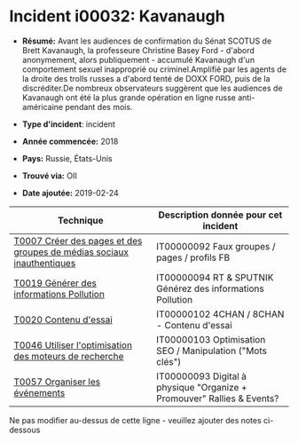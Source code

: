 # Incident i00032: Kavanaugh

* **Résumé:** Avant les audiences de confirmation du Sénat SCOTUS de Brett Kavanaugh, la professeure Christine Basey Ford - d'abord anonymement, alors publiquement - accumulé Kavanaugh d'un comportement sexuel inapproprié ou criminel.Amplifié par les agents de la droite des trolls russes a d'abord tenté de DOXX FORD, puis de la discréditer.De nombreux observateurs suggèrent que les audiences de Kavanaugh ont été la plus grande opération en ligne russe anti-américaine pendant des mois.

* **Type d'incident**: incident

* **Année commencée:** 2018

* **Pays:** Russie, États-Unis

* **Trouvé via:** OII

* **Date ajoutée:** 2019-02-24
 

|Technique |Description donnée pour cet incident |
|--------- |------------------------- |
|[T0007 Créer des pages et des groupes de médias sociaux inauthentiques](../../generated_pages/techniques/T0007.md) |IT00000092 Faux groupes / pages / profils FB ||[T0010 Cultiver les agents ignorants](../../generated_pages/techniques/T0010.md) |It00000104 cultiver, manipuler, exploiter les idiots utiles (Alex Jones ... entraîne des théories du complot) |
|[T0019 Générer des informations Pollution](../../generated_pages/techniques/T0019.md) |IT00000094 RT & SPUTNIK Générez des informations Pollution |
|[T0020 Contenu d'essai](../../generated_pages/techniques/T0020.md) |IT00000102 4CHAN / 8CHAN - Contenu d'essai |
|[T0046 Utiliser l'optimisation des moteurs de recherche](../../generated_pages/techniques/T0046.md) |IT00000103 Optimisation SEO / Manipulation ("Mots clés") |
|[T0057 Organiser les événements](../../generated_pages/techniques/T0057.md) |IT00000093 Digital à physique "Organize + Promouver" Rallies & Events?|


Ne pas modifier au-dessus de cette ligne - veuillez ajouter des notes ci-dessous